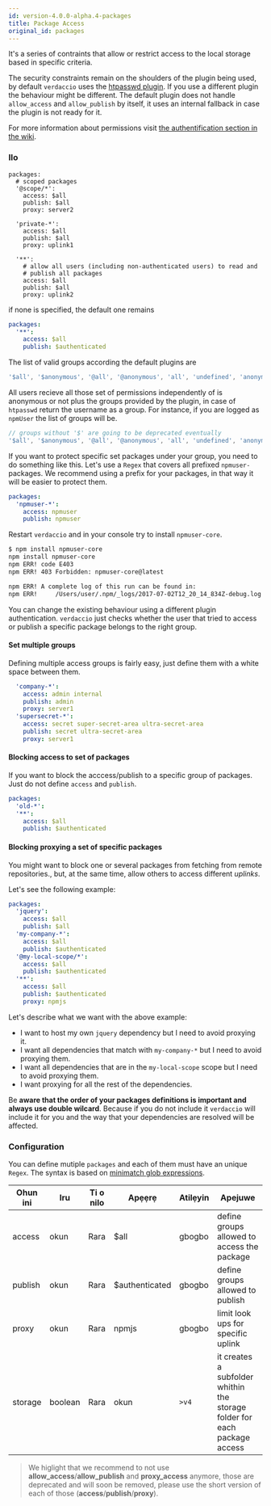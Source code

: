 ```yaml
---
id: version-4.0.0-alpha.4-packages
title: Package Access
original_id: packages
---
```


It's a series of contraints that allow or restrict access to the local storage based in specific criteria.

The security constraints remain on the shoulders of the plugin being used, by default `verdaccio` uses the [htpasswd plugin](https://github.com/verdaccio/verdaccio-htpasswd). If you use a different plugin the behaviour might be different. The default plugin does not handle `allow_access` and `allow_publish` by itself, it uses an internal fallback in case the plugin is not ready for it.

For more information about permissions visit [the authentification section in the wiki](auth.md).

### Ilo

```yalm
packages:
  # scoped packages
  '@scope/*':
    access: $all
    publish: $all
    proxy: server2

  'private-*':
    access: $all
    publish: $all
    proxy: uplink1

  '**':
    # allow all users (including non-authenticated users) to read and
    # publish all packages
    access: $all
    publish: $all
    proxy: uplink2
```

if none is specified, the default one remains

```yaml
packages:
  '**':
    access: $all
    publish: $authenticated
```

The list of valid groups according the default plugins are

```js
'$all', '$anonymous', '@all', '@anonymous', 'all', 'undefined', 'anonymous'
```

All users recieve all those set of permissions independently of is anonymous or not plus the groups provided by the plugin, in case of `htpasswd` return the username as a group. For instance, if you are logged as `npmUser` the list of groups will be.

```js
// groups without '$' are going to be deprecated eventually
'$all', '$anonymous', '@all', '@anonymous', 'all', 'undefined', 'anonymous', 'npmUser'
```

If you want to protect specific set packages under your group, you need to do something like this. Let's use a `Regex` that covers all prefixed `npmuser-` packages. We recommend using a prefix for your packages, in that way it will be easier to protect them.

```yaml
packages:
  'npmuser-*':
    access: npmuser
    publish: npmuser
```

Restart `verdaccio` and in your console try to install `npmuser-core`.

```bash
$ npm install npmuser-core
npm install npmuser-core
npm ERR! code E403
npm ERR! 403 Forbidden: npmuser-core@latest

npm ERR! A complete log of this run can be found in:
npm ERR!     /Users/user/.npm/_logs/2017-07-02T12_20_14_834Z-debug.log
```

You can change the existing behaviour using a different plugin authentication. `verdaccio` just checks whether the user that tried to access or publish a specific package belongs to the right group.

#### Set multiple groups

Defining multiple access groups is fairly easy, just define them with a white space between them.

```yaml
  'company-*':
    access: admin internal
    publish: admin
    proxy: server1
  'supersecret-*':
    access: secret super-secret-area ultra-secret-area
    publish: secret ultra-secret-area
    proxy: server1
```

#### Blocking access to set of packages

If you want to block the acccess/publish to a specific group of packages. Just do not define `access` and `publish`.

```yaml
packages:
  'old-*':
  '**':
    access: $all
    publish: $authenticated
```

#### Blocking proxying a set of specific packages

You might want to block one or several packages from fetching from remote repositories., but, at the same time, allow others to access different *uplinks*.

Let's see the following example:

```yaml
packages:
  'jquery':
    access: $all
    publish: $all
  'my-company-*':
    access: $all
    publish: $authenticated
  '@my-local-scope/*':
    access: $all
    publish: $authenticated
  '**':
    access: $all
    publish: $authenticated
    proxy: npmjs
```

Let's describe what we want with the above example:

* I want to host my own `jquery` dependency but I need to avoid proxying it.
* I want all dependencies that match with `my-company-*` but I need to avoid proxying them.
* I want all dependencies that are in the `my-local-scope` scope but I need to avoid proxying them.
* I want proxying for all the rest of the dependencies.

Be **aware that the order of your packages definitions is important and always use double wilcard**. Because if you do not include it `verdaccio` will include it for you and the way that your dependencies are resolved will be affected.

### Configuration

You can define mutiple `packages` and each of them must have an unique `Regex`. The syntax is based on [minimatch glob expressions](https://github.com/isaacs/minimatch).

| Ohun ini | Iru     | Ti o nilo | Apẹẹrẹ         | Atilẹyin | Apejuwe                                                                   |
| -------- | ------- | --------- | -------------- | -------- | ------------------------------------------------------------------------- |
| access   | okun    | Rara      | $all           | gbogbo   | define groups allowed to access the package                               |
| publish  | okun    | Rara      | $authenticated | gbogbo   | define groups allowed to publish                                          |
| proxy    | okun    | Rara      | npmjs          | gbogbo   | limit look ups for specific uplink                                        |
| storage  | boolean | Rara      | okun           | `>v4` | it creates a subfolder whithin the storage folder for each package access |

> We higlight that we recommend to not use **allow_access**/**allow_publish** and **proxy_access** anymore, those are deprecated and will soon be removed, please use the short version of each of those (**access**/**publish**/**proxy**).